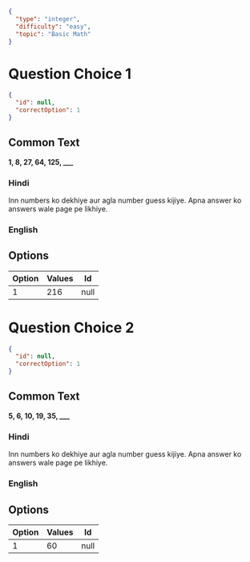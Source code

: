 ```json
{
  "type": "integer",
  "difficulty": "easy",
  "topic": "Basic Math"
}
```

# Question Choice 1
```json
{
  "id": null,
  "correctOption": 1
}
```
## Common Text
**1, 8, 27, 64, 125, ___**

### Hindi
Inn numbers ko dekhiye aur agla number guess kijiye. Apna answer ko answers wale page pe likhiye.

### English

## Options
| Option | Values |Id     |
|:-------|:-------|:-----:|
| 1      | 216    |null   |

# Question Choice 2
```json
{
  "id": null,
  "correctOption": 1
}
```
## Common Text
**5, 6, 10, 19, 35, ___**

### Hindi
Inn numbers ko dekhiye aur agla number guess kijiye. Apna answer ko answers wale page pe likhiye.

### English

## Options
| Option | Values |Id     |
|:-------|:-------|:-----:|
| 1      | 60     |null   |

